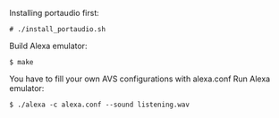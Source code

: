 Installing portaudio first:
```
# ./install_portaudio.sh
```
Build Alexa emulator:
```
$ make
```
You have to fill your own AVS configurations with alexa.conf 
Run Alexa emulator:
```
$ ./alexa -c alexa.conf --sound listening.wav
```
